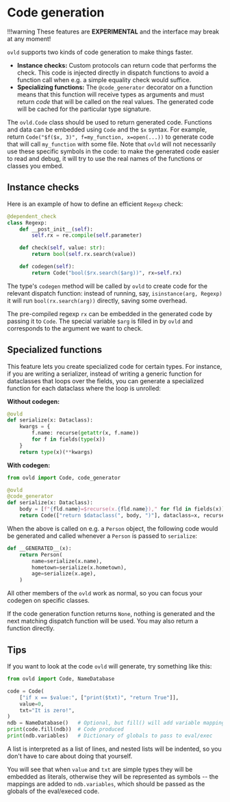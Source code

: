 
# Code generation

!!!warning
    These features are **EXPERIMENTAL** and the interface may break at any moment!

`ovld` supports two kinds of code generation to make things faster.

* **Instance checks:** Custom protocols can return code that performs the check. This code is injected directly in dispatch functions to avoid a function call when e.g. a simple equality check would suffice.
* **Specializing functions:** The `@code_generator` decorator on a function means that this function will receive types as arguments and must return *code* that will be called on the real values. The generated code will be cached for the particular type signature.

The `ovld.Code` class should be used to return generated code. Functions and data can be embedded using `Code` and the `$x` syntax. For example, return `Code("$f($x, 3)", f=my_function, x=open(...))` to generate code that will call `my_function` with some file. Note that `ovld` will not necessarily use these specific symbols in the code: to make the generated code easier to read and debug, it will try to use the real names of the functions or classes you embed.


## Instance checks

Here is an example of how to define an efficient `Regexp` check:

```python
@dependent_check
class Regexp:
    def __post_init__(self):
        self.rx = re.compile(self.parameter)

    def check(self, value: str):
        return bool(self.rx.search(value))

    def codegen(self):
        return Code("bool($rx.search($arg))", rx=self.rx)
```

The type's `codegen` method will be called by `ovld` to create code for the relevant dispatch function: instead of running, say, `isinstance(arg, Regexp)` it will run `bool(rx.search(arg))` directly, saving some overhead.

The pre-compiled regexp `rx` can be embedded in the generated code by passing it to `Code`. The special variable `$arg` is filled in by `ovld` and corresponds to the argument we want to check.


## Specialized functions

This feature lets you create specialized code for certain types. For instance, if you are writing a serializer, instead of writing a generic function for dataclasses that loops over the fields, you can generate a specialized function for each dataclass where the loop is unrolled:

**Without codegen:**

```python
@ovld
def serialize(x: Dataclass):
    kwargs = {
        f.name: recurse(getattr(x, f.name))
        for f in fields(type(x))
    }
    return type(x)(**kwargs)
```

**With codegen:**

```python
from ovld import Code, code_generator

@ovld
@code_generator
def serialize(x: Dataclass):
    body = [f"{fld.name}=$recurse(x.{fld.name})," for fld in fields(x)]
    return Code(["return $dataclass(", body, ")"], dataclass=x, recurse=recurse)
```

When the above is called on e.g. a `Person` object, the following code would be generated and called whenever a `Person` is passed to `serialize`:

```python
def __GENERATED__(x):
    return Person(
        name=serialize(x.name),
        hometown=serialize(x.hometown),
        age=serialize(x.age),
    )
```

All other members of the `ovld` work as normal, so you can focus your codegen on specific classes.

If the code generation function returns `None`, nothing is generated and the next matching dispatch function will be used. You may also return a function directly.


## Tips

If you want to look at the code `ovld` will generate, try something like this:

```python
from ovld import Code, NameDatabase

code = Code(
    ["if x == $value:", ["print($txt)", "return True"]],
    value=0,
    txt="It is zero!",
)
ndb = NameDatabase()   # Optional, but fill() will add variable mappings in there
print(code.fill(ndb))  # Code produced
print(ndb.variables)   # Dictionary of globals to pass to eval/exec
```

A list is interpreted as a list of lines, and nested lists will be indented, so you don't have to care about doing that yourself.

You will see that when `value` and `txt` are simple types they will be embedded as literals, otherwise they will be represented as symbols -- the mappings are added to `ndb.variables`, which should be passed as the globals of the eval/execed code.
